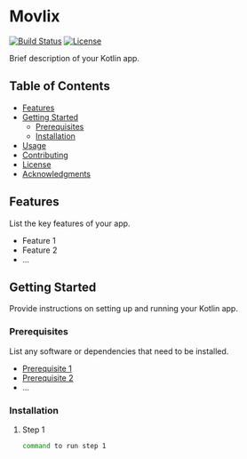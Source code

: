 # Movlix

[![Build Status](https://travis-ci.org/your-username/your-repository.svg?branch=master)](https://travis-ci.org/doyzfin/movlix-kotlin)
[![License](https://img.shields.io/badge/license-MIT-blue.svg)](LICENSE)

Brief description of your Kotlin app.

## Table of Contents

- [Features](#features)
- [Getting Started](#getting-started)
  - [Prerequisites](#prerequisites)
  - [Installation](#installation)
- [Usage](#usage)
- [Contributing](#contributing)
- [License](#license)
- [Acknowledgments](#acknowledgments)

## Features

List the key features of your app.

- Feature 1
- Feature 2
- ...

## Getting Started

Provide instructions on setting up and running your Kotlin app.

### Prerequisites

List any software or dependencies that need to be installed.

- [Prerequisite 1](link)
- [Prerequisite 2](link)
- ...

### Installation

1. Step 1
   ```sh
   command to run step 1
